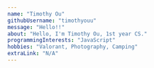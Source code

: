 ```yaml
---
name: "Timothy Ou"
githubUsername: "timothyouu"
message: "Hello!!"
about: "Hello, I'm Timothy Ou, 1st year CS."
programmingInterests: "JavaScript"
hobbies: "Valorant, Photography, Camping"
extraLink: "N/A"
---
```


